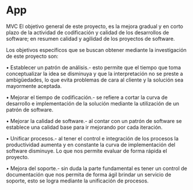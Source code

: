 # App
MVC
El objetivo general de este proyecto, es la mejora gradual y en corto plazo de la actividad de codificación y calidad de los desarrollos de software; en resumen calidad y agilidad de los proyectos de software.

Los objetivos específicos que se buscan obtener mediante la investigación de este proyecto son:

•	Establecer un patrón de análisis.- esto permite que el tiempo que toma conceptualizar la idea se disminuya y que la interpretación no se preste a ambigüedades, lo que evita problemas de cara al cliente y la solución sea mayormente aceptada.

•	Mejorar el tiempo de codificación.- se refiere a cortar la curva de desarrollo e implementación de la solución mediante la utilización de un patrón de software.

•	Mejorar la calidad de software.- al contar con un patrón de software se establece una calidad base para ir mejorando por cada iteración.

•	Unificar procesos.- al tener el control e integración de los procesos la productividad aumenta y en constante la curva de implementación del software disminuye. Lo que nos permite evaluar de forma rápida el proyecto.

•	Mejora del soporte.- sin duda la parte fundamental es tener un control de documentación que nos permita de forma ágil brindar un servicio de soporte, esto se logra mediante la unificación de procesos.
